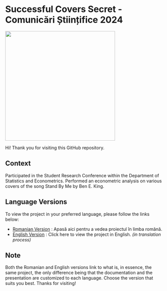 # Successful Covers Secret - Comunicări Științifice 2024
<img src="https://github.com/outshiningthateskimo/Successful-Covers-Secret---Comunicari-Stiintifice-2024/assets/116450427/21208b6e-4065-4529-9942-806cf2959e78" width=350>

Hi! Thank you for visiting this GitHub repository. 

## Context
Participated in the Student Research Conference within the Department of Statistics and Econometrics. Performed an econometric analysis on various covers of the song Stand By Me by Ben E. King.

## Language Versions

To view the project in your preferred language, please follow the links below:

- [Romanian Version](../../tree/RO)   :    Apasă aici pentru a vedea proiectul în limba română.
- [English Version](../../tree/EN)  :    Click here to view the project in English. *(in translation process)*

## Note

Both the Romanian and English versions link to what is, in essence, the same project, the only difference being that the documentation and the presentation are customized to each language. Choose the version that suits you best. Thanks for visiting!
